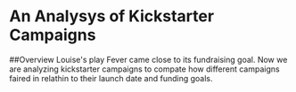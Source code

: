 # An Analysys of Kickstarter Campaigns

##Overview
Louise's play Fever came close to its fundraising goal.  Now we are analyzing kickstarter campaigns to compate how different campaigns faired in relathin to their launch date and funding goals.
